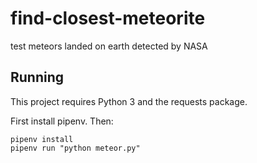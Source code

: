 # find-closest-meteorite
test meteors landed on earth detected by NASA

## Running

This project requires Python 3 and the requests package.

First install pipenv. Then:

```
pipenv install
pipenv run "python meteor.py"
```
